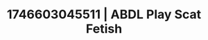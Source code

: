 ---
categories:
- Passionate kisses
- Dirty inner voice
- AI-generated
- Sensual choreography
- ASMR
- Story-driven erotica
- Cosplay
- Creative kink
image: /assets/images/1746603045511.jpg
layout: post
seo:
  description: Featured content with sensual Scat Fetish, ABDL Play. HD images available.
  keywords: Scat Fetish, ABDL Play
  og_image: /assets/images/1746603045511.jpg
  schema_type: VisualArtwork
tags:
- '#1746603045511'
- ABDL Play
- Scat Fetish
title: 1746603045511 | ABDL Play Scat Fetish
---